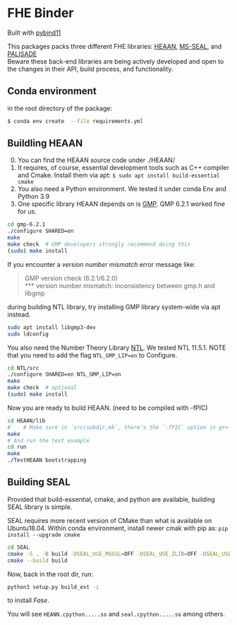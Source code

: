 FHE Binder
==============

Built with [pybind11](https://github.com/pybind/pybind11)

This packages packs three different FHE libraries: [HEAAN](https://github.com/snucrypto/HEAAN), [MS-SEAL](https://github.com/microsoft/SEAL), and [PALISADE](https://gitlab.com/palisade/palisade-release)  
Beware these back-end libraries are being actively developed and open to the changes in their API, build process, and functionality.


Conda environment
-----------------
in the root directory of the package:
```bash
$ conda env create  --file requirements.yml
```


Buildling HEAAN
---------------

0. You can find the HEAAN source code under ./HEAAN/
1. It requires, of course, essential development tools such as C++ compiler and Cmake. Install them via apt: `$ sudo apt install build-essential cmake`
2. You also need a Python environment. We tested it under conda Env and Python 3.9
3. One specific library HEAAN depends on is [GMP](https://ftp.gnu.org/gnu/gmp/). 
GMP 6.2.1 worked fine for us.

```bash
cd gmp-6.2.1
./configure SHARED=on 
make
make check  # GMP developers strongly recommend doing this
(sudo) make install 
```

If you encounter a *version number mismatch* error message like:

> GMP version check (6.2.1/6.2.0)  
> *** version number mismatch: inconsistency between gmp.h and libgmp

during building NTL library, try installing GMP library system-wide via apt instead.
```bash
sudo apt install libgmp3-dev 
sudo ldconfig
```

You also need the Number Theory Library [NTL](https://libntl.org/download.html). We tested NTL 11.5.1. NOTE that you need to add the flag `NTL_GMP_LIP=on` to Configure.

```bash
cd NTL/src
./configure SHARED=on NTL_GMP_LIP=on
make
make check  # optional
(sudo) make install
```

Now you are ready to build HEAAN. (need to be compiled with -fPIC)

```bash
cd HEAAN/lib
#    # Make sure in `src/subdir.mk`, there's the `-fPIC` option in g++ call (Line 59)
make 
# And run the test example
cd run
make
./TestHEAAN bootstrapping
```

Building SEAL
-------------

Provided that build-essential, cmake, and python are available, building SEAL library is simple.

SEAL requires more recent version of CMake than what is available on Ubuntu18.04.
Within conda environment, install newer cmak with pip as:
`pip install --upgrade cmake`

```bash
cd SEAL
cmake -S . -B build -DSEAL_USE_MSGSL=OFF -DSEAL_USE_ZLIB=OFF -DSEAL_USE_ZSTD=OFF
cmake --build build
```

Now, back in the root dir, run:

```bash
python3 setup.py build_ext -i
```

to install *Fase*.

You will see `HEANN.cpython.....so` and `seal.cpython.....so` among others.
